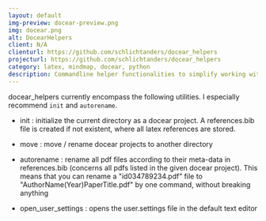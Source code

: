 ```yaml
---
layout: default
img-preview: docear-preview.png
img: docear.png
alt: DocearHelpers
client: N/A
clienturl: https://github.com/schlichtanders/docear_helpers
projecturl: https://github.com/schlichtanders/docear_helpers
category: latex, mindmap, docear, python
description: Commandline helper functionalities to simplify working with Docear.
---
```


docear_helpers currently encompass the following utilities. I especially
recommend ``init`` and ``autorename``.

- init : initialize the current directory as a docear project. A references.bib
    file is created if not existent, where all latex references are stored.

- move : move / rename docear projects to another directory

- autorename : rename all pdf files according to their meta-data in
  references.bib (concerns all pdfs listed in the given docear project).
  This means that you can rename a "id034789234.pdf" file to
  "AuthorName(Year)PaperTitle.pdf" by one command, without breaking anything

- open_user_settings : opens the user.settings file in the default text editor
